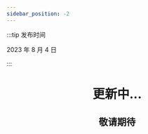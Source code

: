 ```yaml
---
sidebar_position: -2
---
```


:::tip 发布时间

2023 年 8 月 4 日

:::

<center>
    <h1>更新中...</h1>
    <h2>敬请期待</h2>
</center>